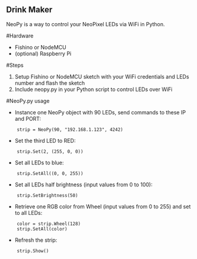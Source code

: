 ## Drink Maker
NeoPy is a way to control your NeoPixel LEDs via WiFi in Python.

#Hardware
- Fishino or NodeMCU
- (optional) Raspberry Pi

#Steps
1) Setup Fishino or NodeMCU sketch with your WiFi credentials and LEDs number and flash the sketch
2) Include neopy.py in your Python script to control LEDs over WiFi

#NeoPy.py usage
- Instance one NeoPy object with 90 LEDs, send commands to these IP and PORT:
```
    strip = NeoPy(90, "192.168.1.123", 4242)
```
- Set the third LED to RED:
```
    strip.Set(2, (255, 0, 0))
```
- Set all LEDs to blue:
```
    strip.SetAll((0, 0, 255))
```
- Set all LEDs half brightness (input values from 0 to 100):
```
    strip.SetBrightness(50)
```
- Retrieve one RGB color from Wheel (input values from 0 to 255) and set to all LEDs:
```
    color = strip.Wheel(128)
    strip.SetAll(color)
```
- Refresh the strip:
```
    strip.Show()
```
